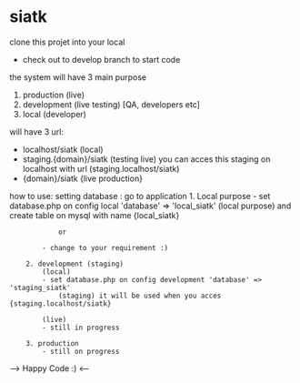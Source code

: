 # siatk

clone this projet into your local 
- check out to develop branch to start code 


the system will have 3 main purpose 
1. production (live)
2. development (live testing) [QA, developers etc]
3. local (developer)

will have 3 url:
- localhost/siatk (local)
- staging.{domain}/siatk (testing live) 
		you can acces this staging on localhost with url (staging.localhost/siatk)
- {domain}/siatk {live production}

how to use:
setting database :
	go to application
		1. Local purpose
			- set database.php on config local 'database' => 'local_siatk' (local purpose) 
				and create table on mysql with name {local_siatk}

				or
			
			- change to your requirement :)
			
		2. development (staging)
			(local)
			- set database.php on config development 'database' => 'staging_siatk'	
				(staging) it will be used when you acces {staging.localhost/siatk}

			(live)
			- still in progress

		3. production 
			- still on progress


--> Happy Code :) <--